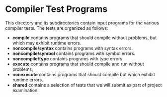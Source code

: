 Compiler Test Programs
======================

This directory and its subdirectories contain input programs for the various
compiler tests. The tests are organized as follows:

* **compile** contains programs that should compile without problems, but which
  may exhibit runtime errors.
* **noncompile/syntax** contains programs with syntax errors.
* **noncompile/symbol** contains programs with symbol errors.
* **noncompile/type** contains programs with type errors.
* **execute** contains programs that should compile and run without problems,
* **nonexecute** contains programs that should compile but which exhibit runtime
  errors.
* **shared** contains a selection of tests that we will submit as part of
  project examination.
